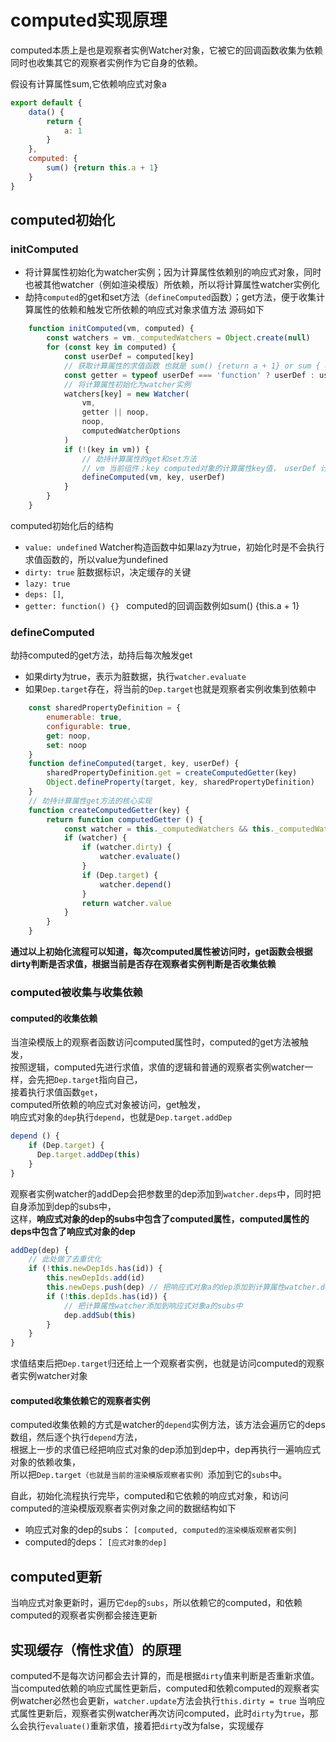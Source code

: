 # computed实现原理

computed本质上是也是观察者实例Watcher对象，它被它的回调函数收集为依赖
同时也收集其它的观察者实例作为它自身的依赖。



假设有计算属性sum,它依赖响应式对象a
```javascript
export default {
    data() {
        return {
            a: 1
        }
    },
    computed: {
        sum() {return this.a + 1}
    }
}
```

## computed初始化

### initComputed
- 将计算属性初始化为watcher实例；因为计算属性依赖别的响应式对象，同时也被其他watcher（例如渲染模版）所依赖，所以将计算属性watcher实例化
- 劫持`computed`的get和set方法（`defineComputed`函数）；get方法，便于收集计算属性的依赖和触发它所依赖的响应式对象求值方法
源码如下
```javascript
    function initComputed(vm, computed) {
        const watchers = vm._computedWatchers = Object.create(null)
        for (const key in computed) {
            const userDef = computed[key]
            // 获取计算属性的求值函数 也就是 sum() {return a + 1} or sum { get() {return a + 1} }
            const getter = typeof userDef === 'function' ? userDef : userDef.get
            // 将计算属性初始化为watcher实例
            watchers[key] = new Watcher(
                vm,
                getter || noop,
                noop,
                computedWatcherOptions
            )
            if (!(key in vm)) {
                // 劫持计算属性的get和set方法
                // vm 当前组件；key computed对象的计算属性key值， userDef 计算属性的求值函数
                defineComputed(vm, key, userDef)
            }
        }
    }
```
computed初始化后的结构
- `value: undefined` Watcher构造函数中如果lazy为true，初始化时是不会执行求值函数的，所以value为undefined
- `dirty: true` 脏数据标识，决定缓存的关键
- `lazy: true`
- `deps: []`,
- `getter: function() {} ` computed的回调函数例如sum() {this.a + 1} 
### defineComputed
劫持computed的get方法，劫持后每次触发get
- 如果dirty为true，表示为脏数据，执行`watcher.evaluate`
- 如果`Dep.target`存在，将当前的`Dep.target`也就是观察者实例收集到依赖中
```javascript
    const sharedPropertyDefinition = {
        enumerable: true,
        configurable: true,
        get: noop,
        set: noop
    }
    function defineComputed(target, key, userDef) {
        sharedPropertyDefinition.get = createComputedGetter(key)
        Object.defineProperty(target, key, sharedPropertyDefinition)
    }
    // 劫持计算属性get方法的核心实现
    function createComputedGetter(key) {
        return function computedGetter () {
            const watcher = this._computedWatchers && this._computedWatchers[key]
            if (watcher) {
                if (watcher.dirty) {
                    watcher.evaluate()
                }
                if (Dep.target) {
                    watcher.depend()
                }
                return watcher.value
            }
        }
    }
```

**通过以上初始化流程可以知道，每次computed属性被访问时，get函数会根据dirty判断是否求值，根据当前是否存在观察者实例判断是否收集依赖**

### computed被收集与收集依赖
#### computed的收集依赖
当渲染模版上的观察者函数访问computed属性时，computed的get方法被触发，<br/>
按照逻辑，computed先进行求值，求值的逻辑和普通的观察者实例watcher一样，会先把`Dep.target`指向自己，<br/>
接着执行求值函数`get`，<br/>
computed所依赖的响应式对象被访问，get触发，<br/>
响应式对象的`dep`执行`depend`，也就是`Dep.target.addDep`
```javascript
depend () {
    if (Dep.target) {
      Dep.target.addDep(this)
    }
}
```
观察者实例watcher的addDep会把参数里的dep添加到`watcher.deps`中，同时把自身添加到dep的subs中，<br/>
这样，**响应式对象的dep的subs中包含了computed属性，computed属性的deps中包含了响应式对象的dep**
```JavaScript
addDep(dep) {
    // 此处做了去重优化
    if (!this.newDepIds.has(id)) {
        this.newDepIds.add(id)
        this.newDeps.push(dep) // 把响应式对象a的dep添加到计算属性watcher.deps中
        if (!this.depIds.has(id)) {
            // 把计算属性watcher添加到响应式对象a的subs中
            dep.addSub(this)
        }
    }
}
```
求值结束后把`Dep.target`归还给上一个观察者实例，也就是访问computed的观察者实例watcher对象

#### computed收集依赖它的观察者实例
computed收集依赖的方式是watcher的`depend`实例方法，该方法会遍历它的deps数组，然后逐个执行`depend`方法，<br/>
根据上一步的求值已经把响应式对象的dep添加到dep中，dep再执行一遍响应式对象的依赖收集，<br/>
所以把`Dep.target（也就是当前的渲染模版观察者实例）`添加到它的`subs`中。

自此，初始化流程执行完毕，computed和它依赖的响应式对象，和访问computed的渲染模版观察者实例对象之间的数据结构如下
- 响应式对象的dep的subs： `[computed, computed的渲染模版观察者实例]`
- computed的deps： `[应式对象的dep]`

## computed更新
当响应式对象更新时，遍历它`dep`的`subs`，所以依赖它的computed，和依赖computed的观察者实例都会接连更新

## 实现缓存（惰性求值）的原理
computed不是每次访问都会去计算的，而是根据`dirty`值来判断是否重新求值。
当computed依赖的响应式属性更新后，computed和依赖computed的观察者实例watcher必然也会更新，`watcher.update`方法会执行`this.dirty = true`
当响应式属性更新后，观察者实例watcher再次访问computed，此时`dirty`为`true`，那么会执行`evaluate()`重新求值，接着把`dirty`改为false，实现缓存